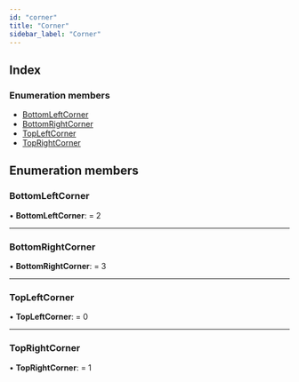 ```yaml
---
id: "corner"
title: "Corner"
sidebar_label: "Corner"
---
```


## Index

### Enumeration members

* [BottomLeftCorner](corner.md#bottomleftcorner)
* [BottomRightCorner](corner.md#bottomrightcorner)
* [TopLeftCorner](corner.md#topleftcorner)
* [TopRightCorner](corner.md#toprightcorner)

## Enumeration members

###  BottomLeftCorner

• **BottomLeftCorner**: = 2

___

###  BottomRightCorner

• **BottomRightCorner**: = 3

___

###  TopLeftCorner

• **TopLeftCorner**: = 0

___

###  TopRightCorner

• **TopRightCorner**: = 1
